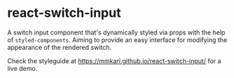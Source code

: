 # react-switch-input

A switch input component that's dynamically styled via props with the help of `styled-components`. Aiming to provide an easy interface for modifying the appearance of the rendered switch.

Check the styleguide at https://mmkari.github.io/react-switch-input/ for a live demo.
